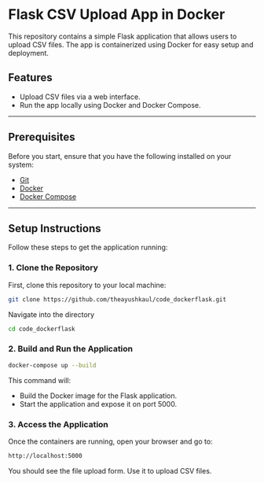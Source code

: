 # Flask CSV Upload App in Docker

This repository contains a simple Flask application that allows users to upload CSV files. The app is containerized using Docker for easy setup and deployment.

## Features
- Upload CSV files via a web interface.
- Run the app locally using Docker and Docker Compose.

---

## Prerequisites

Before you start, ensure that you have the following installed on your system:
- [Git](https://git-scm.com/)
- [Docker](https://www.docker.com/)
- [Docker Compose](https://docs.docker.com/compose/)

---

## Setup Instructions

Follow these steps to get the application running:

### 1. Clone the Repository
First, clone this repository to your local machine:

```bash
git clone https://github.com/theayushkaul/code_dockerflask.git
```
Navigate into the directory 
```bash
cd code_dockerflask
```
### 2. Build and Run the Application
```bash
docker-compose up --build
```
This command will:
- Build the Docker image for the Flask application.
- Start the application and expose it on port 5000.
### 3. Access the Application
Once the containers are running, open your browser and go to:
```bash
http://localhost:5000
```
You should see the file upload form. Use it to upload CSV files.